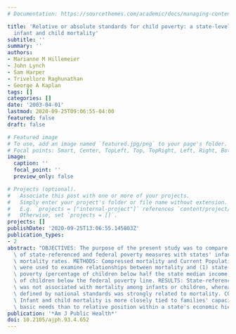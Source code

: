 ```yaml
---
# Documentation: https://sourcethemes.com/academic/docs/managing-content/

title: 'Relative or absolute standards for child poverty: a state-level analysis of
  infant and child mortality'
subtitle: ''
summary: ''
authors:
- Marianne M Hillemeier
- John Lynch
- Sam Harper
- Trivellore Raghunathan
- George A Kaplan
tags: []
categories: []
date: '2003-04-01'
lastmod: 2020-09-25T09:06:55-04:00
featured: false
draft: false

# Featured image
# To use, add an image named `featured.jpg/png` to your page's folder.
# Focal points: Smart, Center, TopLeft, Top, TopRight, Left, Right, BottomLeft, Bottom, BottomRight.
image:
  caption: ''
  focal_point: ''
  preview_only: false

# Projects (optional).
#   Associate this post with one or more of your projects.
#   Simply enter your project's folder or file name without extension.
#   E.g. `projects = ["internal-project"]` references `content/project/deep-learning/index.md`.
#   Otherwise, set `projects = []`.
projects: []
publishDate: '2020-09-25T13:06:55.145803Z'
publication_types:
- 2
abstract: "OBJECTIVES: The purpose of the present study was to compare the associations\
  \ of state-referenced and federal poverty measures with states' infant and child\
  \ mortality rates. METHODS: Compressed mortality and Current Population Survey data\
  \ were used to examine relationships between mortality and (1) state-referenced\
  \ poverty (percentage of children below half the state median income) and (2) percentage\
  \ of children below the federal poverty line. RESULTS: State-referenced poverty\
  \ was not associated with mortality among infants or children, whereas poverty as\
  \ defined by national standards was strongly related to mortality. CONCLUSIONS:\
  \ Infant and child mortality is more closely tied to families' capacity for meeting\
  \ basic needs than to relative position within a state's economic hierarchy."
publication: '*Am J Public Health*'
doi: 10.2105/ajph.93.4.652
---
```

